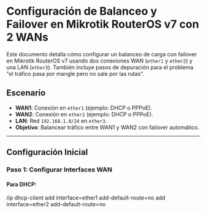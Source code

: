 # Configuración de Balanceo y Failover en Mikrotik RouterOS v7 con 2 WANs

Este documento detalla cómo configurar un balanceo de carga con failover en Mikrotik RouterOS v7 usando dos conexiones WAN (`ether1` y `ether2`) y una LAN (`ether3`). También incluye pasos de depuración para el problema "el tráfico pasa por mangle pero no sale por las rutas".

## Escenario
- **WAN1**: Conexión en `ether1` (ejemplo: DHCP o PPPoE).
- **WAN2**: Conexión en `ether2` (ejemplo: DHCP o PPPoE).
- **LAN**: Red `192.168.1.0/24` en `ether3`.
- **Objetivo**: Balancear tráfico entre WAN1 y WAN2 con failover automático.

---

## Configuración Inicial

### Paso 1: Configurar Interfaces WAN

#### Para DHCP:
/ip dhcp-client
add interface=ether1 add-default-route=no
add interface=ether2 add-default-route=no

